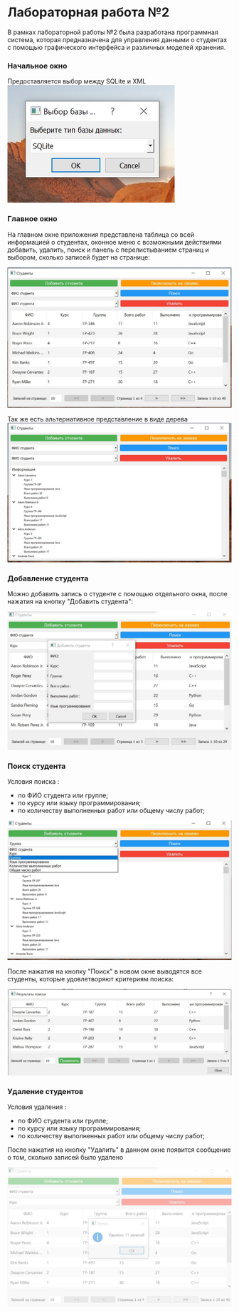 # Лабораторная работа №2

В рамках лабораторной работы №2 была разработана программная система, которая предназначена для управления данными о студентах с помощью графического интерфейса и различных моделей хранения.



### Начальное окно
Предоставляется выбор между SQLite и XML
![](imgs/img1.JPG)

### Главное окно

На главном окне приложения представлена таблица со всей информацией о студентах, оконное меню с возможными действиями добавить, удалить, поиск и панель с перелистыванием страниц и выбором, сколько записей будет на странице:

![](imgs/main.JPG)

Так же есть альтернативное представление в виде дерева
![](imgs/tree.JPG)

### Добавление студента

Можно добавить запись о студенте с помощью отдельного окна, после нажатия на кнопку "Добавить студента":

![](imgs/add.JPG)


### Поиск студента

Условия поиска :
- по ФИО студента или группе;
- по курсу или языку программирования;
- по количеству выполненных работ или общему числу работ;

![](imgs/poisk.JPG)


После нажатия на кнопку "Поиск" в новом окне выводятся все студенты, которые удовлетворяют критериям поиска:

![](imgs/poisk2.JPG)

### Удаление студентов


Условия удаления :
- по ФИО студента или группе;
- по курсу или языку программирования;
- по количеству выполненных работ или общему числу работ;



После нажатия на кнопку "Удалить" в данном окне появится сообщение о том, сколько записей было удалено

![](imgs/del.JPG)
